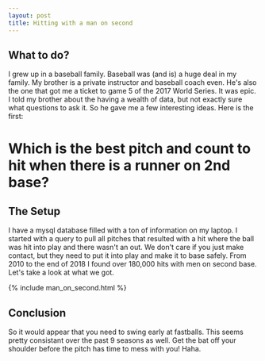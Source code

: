 ```yaml
---
layout: post
title: Hitting with a man on second
---
```

## What to do?

I grew up in a baseball family. Baseball was (and is) a huge deal in my family.
My brother is a private instructor and baseball coach even. He's also the one that
got me a ticket to game 5 of the 2017 World Series. It was epic. I told my 
brother about the having a wealth of data, but not exactly sure what questions
to ask it. So he gave me a few interesting ideas. Here is the first:

# Which is the best pitch and count to hit when there is a runner on 2nd base?

## The Setup

I have a mysql database filled with a ton of information on my laptop. I started 
with a query to pull all pitches that resulted with a hit where the ball was hit
into play and there wasn't an out. We don't care if you just make contact, but 
they need to put it into play and make it to base safely.  From 2010 to the end 
of 2018 I found over 180,000 hits with men on second base. Let's take a look at
what we got.

{% include man_on_second.html %}

## Conclusion
So it would appear that you need to swing early at fastballs. This seems 
pretty consistant over the past 9 seasons as well. Get the bat off
your shoulder before the pitch has time to mess with you! Haha. 